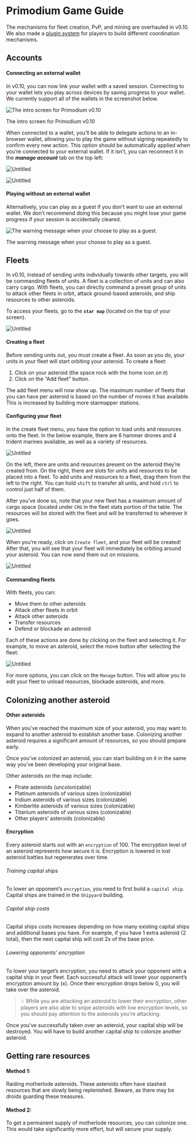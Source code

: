 # Primodium Game Guide

The mechanisms for fleet creation, PvP, and mining are overhauled in v0.10. We also made a [plugin system](./world-extension.mdx) for players to build different coordination mechanisms.

## Accounts

#### Connecting an external wallet

In v0.10, you can now link your wallet with a saved session. Connecting to your wallet lets you play across devices by saving progress to your wallet. We currently support all of the wallets in the screenshot below.

![The intro screen for Primodium v0.10 ](../public/game-guide/Untitled.png)

The intro screen for Primodium v0.10

When connected to a wallet, you’ll be able to delegate actions to an in-browser wallet, allowing you to play the game without signing repeatedly to confirm every new action. This option should be automatically applied when you’re connected to your external wallet. If it isn’t, you can reconnect it in the **_manage account_** tab on the top left:

![Untitled](../public/game-guide/Untitled%201.png)

![Untitled](../public/game-guide/Untitled%202.png)

#### Playing without an external wallet

Alternatively, you can play as a guest if you don’t want to use an external wallet. We don’t recommend doing this because you might lose your game progress if your session is accidentally cleared.

![The warning message when your choose to play as a guest.](../public/game-guide/Untitled%203.png)

The warning message when your choose to play as a guest.

## Fleets

In v0.10, instead of sending units individually towards other targets, you will be commanding fleets of units. A fleet is a collection of units and can also carry cargo. With fleets, you can directly command a preset group of units to attack other fleets in orbit, attack ground-based asteroids, and ship resources to other asteroids.

To access your fleets, go to the **`star map`** (located on the top of your screen).

![Untitled](../public/game-guide/Untitled%204.png)

#### Creating a fleet

Before sending units out, you must create a fleet. As soon as you do, your units in your fleet will start orbiting your asteroid. To create a fleet:

1. Click on your asteroid (the space rock with the home icon on it)
2. Click on the “Add fleet” button.

The add fleet menu will now show up. The maximum number of fleets that you can have per asteroid is based on the number of moves it has available. This is increased by building more starmapper stations.

#### Configuring your fleet

In the create fleet menu, you have the option to load units and resources onto the fleet. In the below example, there are 6 hammer drones and 4 trident marines available, as well as a variety of resources.

![Untitled](../public/game-guide/Untitled%205.png)

On the left, there are units and resources present on the asteroid they’re created from. On the right, there are slots for units and resources to be placed into a fleet. To add units and resources to a fleet, drag them from the left to the right. You can hold `shift` to transfer all units, and hold `ctrl` to control just half of them.

After you’ve done so, note that your new fleet has a maximum amount of cargo space (located under `CRG` in the fleet stats portion of the table. The resources will be stored with the fleet and will be transferred to wherever it goes.

![Untitled](../public/game-guide/Untitled%206.png)

When you’re ready, click on `Create fleet`, and your fleet will be created! After that, you will see that your fleet will immediately be orbiting around your asteroid. You can now send them out on missions.

![Untitled](../public/game-guide/Untitled%207.png)

#### Commanding fleets

With fleets, you can:

- Move them to other asteroids
- Attack other fleets in orbit
- Attack other asteroids
- Transfer resources
- Defend or blockade an asteroid

Each of these actions are done by clicking on the fleet and selecting it. For example, to move an asteroid, select the move button after selecting the fleet:

![Untitled](../public/game-guide/Untitled.gif)

For more options, you can click on the `Manage` button. This will allow you to edit your fleet to unload resources, blockade asteroids, and more.

## Colonizing another asteroid

#### Other asteroids

When you’ve reached the maximum size of your asteroid, you may want to expand to another asteroid to establish another base. Colonizing another asteroid requires a significant amount of resources, so you should prepare early.

Once you’ve colonized an asteroid, you can start building on it in the same way you’ve been developing your original base.

Other asteroids on the map include:

- Pirate asteroids (uncolonizable)
- Platinum asteroids of various sizes (colonizable)
- Iridium asteroids of various sizes (colonizable)
- Kimberlite asteroids of various sizes (colonizable)
- Titanium asteroids of various sizes (colonizable)
- Other players’ asteroids (colonizable)

#### Encryption

Every asteroid starts out with an `encryption` of 100. The encryption level of an asteroid represents how secure it is. Encryption is lowered in lost asteroid battles but regenerates over time.

###### Training capital ships

To lower an opponent’s `encryption`, you need to first build a `capital ship`. Capital ships are trained in the `Shipyard` building.

###### Capital ship costs

Capital ships costs increases depending on how many existing capital ships and additional bases you have. For example, if you have 1 extra asteroid (2 total), then the next capital ship will cost 2x of the base price.

###### Lowering opponents’ encryption

To lower your target’s encryption, you need to attack your opponent with a capital ship in your fleet. Each successful attack will lower your opponent’s encryption amount by (x). Once their encryption drops below 0, you will take over the asteroid.

> 💡 While you are attacking an asteroid to lower their encryption, other players are also able to snipe asteroids with low encryption levels, so you should pay attention to the asteroids you’re attacking.

Once you’ve successfully taken over an asteroid, your capital ship will be destroyed. You will have to build another capital ship to colonize another asteroid.

## Getting rare resources

#### Method 1:

Raiding motherlode asteroids. These asteroids often have stashed resources that are slowly being replenished. Beware, as there may be droids guarding these treasures.

#### Method 2:

To get a permanent supply of motherlode resources, you can colonize one. This would take significantly more effort, but will secure your supply.

